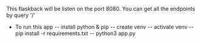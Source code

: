 This flaskback will be listen on the port 8080.
You can get all the endpoints by query '/'

- To run this app
-- install python & pip
-- create venv
-- activate venv
-- pip install -r requirements.txt
-- python3 app.py
